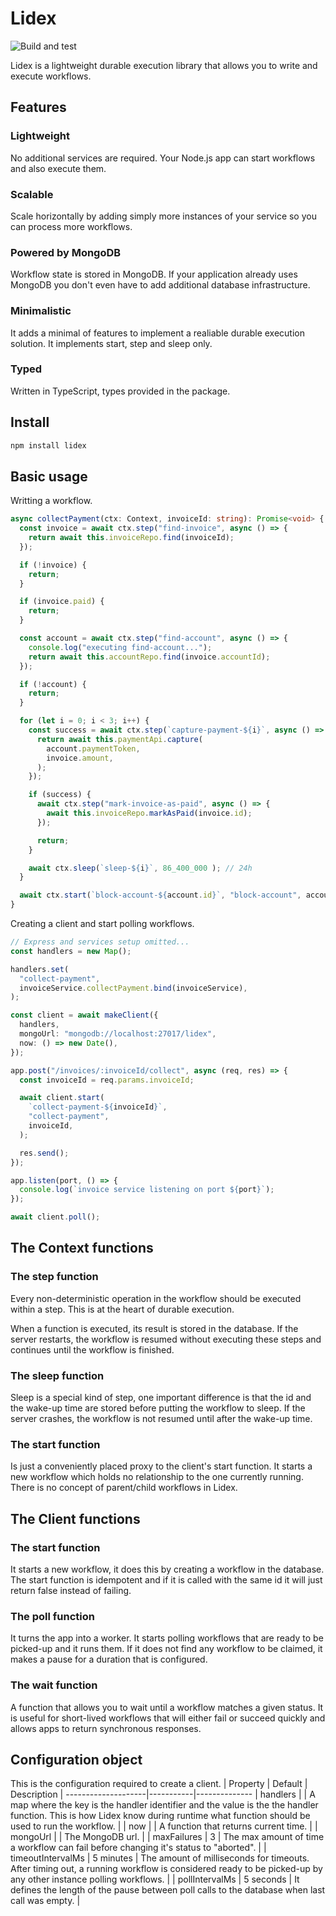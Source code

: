 # Lidex

![Build and test](https://github.com/ferromir/lidex/actions/workflows/build-and-test.yml/badge.svg)

Lidex is a lightweight durable execution library that allows you to write and execute workflows.

## Features

### Lightweight
No additional services are required. Your Node.js app can start workflows and also execute them.

### Scalable
Scale horizontally by adding simply more instances of your service so you can process more workflows.

### Powered by MongoDB
Workflow state is stored in MongoDB. If your application already uses MongoDB you don't even have to add additional database infrastructure.

### Minimalistic
It adds a minimal of features to implement a realiable durable execution solution. It implements start, step and sleep only.

### Typed
Written in TypeScript, types provided in the package.

## Install
```bash
npm install lidex
```

## Basic usage

Writting a workflow.
```TypeScript
async collectPayment(ctx: Context, invoiceId: string): Promise<void> {
  const invoice = await ctx.step("find-invoice", async () => {
    return await this.invoiceRepo.find(invoiceId);
  });

  if (!invoice) {
    return;
  }

  if (invoice.paid) {
    return;
  }

  const account = await ctx.step("find-account", async () => {
    console.log("executing find-account...");
    return await this.accountRepo.find(invoice.accountId);
  });

  if (!account) {
    return;
  }

  for (let i = 0; i < 3; i++) {
    const success = await ctx.step(`capture-payment-${i}`, async () => {
      return await this.paymentApi.capture(
        account.paymentToken,
        invoice.amount,
      );
    });

    if (success) {
      await ctx.step("mark-invoice-as-paid", async () => {
        await this.invoiceRepo.markAsPaid(invoice.id);
      });

      return;
    }

    await ctx.sleep(`sleep-${i}`, 86_400_000 ); // 24h
  }

  await ctx.start(`block-account-${account.id}`, "block-account", account.id);
}

```

Creating a client and start polling workflows.
```TypeScript
// Express and services setup omitted...
const handlers = new Map();

handlers.set(
  "collect-payment",
  invoiceService.collectPayment.bind(invoiceService),
);

const client = await makeClient({
  handlers,
  mongoUrl: "mongodb://localhost:27017/lidex",
  now: () => new Date(),
});

app.post("/invoices/:invoiceId/collect", async (req, res) => {
  const invoiceId = req.params.invoiceId;

  await client.start(
    `collect-payment-${invoiceId}`,
    "collect-payment",
    invoiceId,
  );

  res.send();
});

app.listen(port, () => {
  console.log(`invoice service listening on port ${port}`);
});

await client.poll();
```

## The Context functions

### The step function
Every non-deterministic operation in the workflow should be executed within a step. This is at the heart of durable execution.

When a function is executed, its result is stored in the database. If the server restarts, the workflow is resumed without executing these steps and continues until the workflow is finished.

### The sleep function
Sleep is a special kind of step, one important difference is that the id and the wake-up time are stored before putting the workflow to sleep. If the server crashes, the workflow is not resumed until after the wake-up time.

### The start function
Is just a conveniently placed proxy to the client's start function. It starts a new workflow which holds no relationship to the one currently running. There is no concept of parent/child workflows in Lidex.

## The Client functions

### The start function
It starts a new workflow, it does this by creating a workflow in the database. The start function is idempotent and if it is called with the same id it will just return false instead of failing.

### The poll function
It turns the app into a worker. It starts polling workflows that are ready to be picked-up and it runs them. If it does not find any workflow to be claimed, it makes a pause for a duration that is configured.

### The wait function
A function that allows you to wait until a workflow matches a given status. It is useful for short-lived workflows that will either fail or succeed quickly and allows apps to return synchronous responses.

## Configuration object
This is the configuration required to create a client.
| Property          | Default   | Description |
--------------------|-----------|--------------
| handlers          |           | A map where the key is the handler identifier and the value is the the handler function. This is how Lidex know during runtime what function should be used to run the workflow. |
| now               |           | A function that returns current time. |
| mongoUrl          |           | The MongoDB url. |
| maxFailures       | 3         | The max amount of time a workflow can fail before changing it's status to "aborted". |
| timeoutIntervalMs | 5 minutes | The amount of milliseconds for timeouts. After timing out, a running workflow is considered ready to be picked-up by any other instance polling workflows. |
| pollIntervalMs    | 5 seconds | It defines the length of the pause between poll calls to the database when last call was empty. |